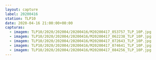 ```yaml
---
layout: capture
label: 20200416
station: TLP10
date: 2020-04-16 21:00:00+00:00
capturas:
  - imagem: TLP10/2020/202004/20200416/M20200417_053757_TLP_10P.jpg
  - imagem: TLP10/2020/202004/20200416/M20200417_062238_TLP_10P.jpg
  - imagem: TLP10/2020/202004/20200416/M20200417_072643_TLP_10P.jpg
  - imagem: TLP10/2020/202004/20200416/M20200417_074641_TLP_10P.jpg
  - imagem: TLP10/2020/202004/20200416/M20200417_084256_TLP_10P.jpg
---
```

